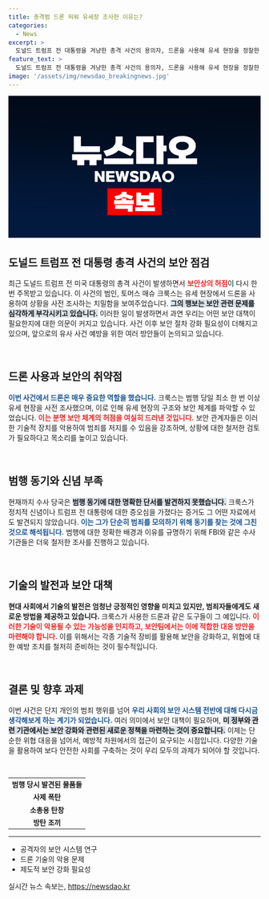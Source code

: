 ```yaml
---
title: 총격범 드론 띄워 유세장 조사한 이유는?
categories:
  - News
excerpt: >
  도널드 트럼프 전 대통령을 겨냥한 총격 사건의 용의자, 드론을 사용해 유세 현장을 정찰한 정황이 포착됐다. 폭발물과 방탄조끼도 발견되며 보안 허점이 도마 위에 올랐다. 최악의 대학살을 기도했을 가능성도 제기되고 있다. 클릭하고 자세한 내용을 확인하세요!
feature_text: >
  도널드 트럼프 전 대통령을 겨냥한 총격 사건의 용의자, 드론을 사용해 유세 현장을 정찰한 정황이 포착됐다. 폭발물과 방탄조끼도 발견되며 보안 허점이 도마 위에 올랐다. 최악의 대학살을 기도했을 가능성도 제기되고 있다. 클릭하고 자세한 내용을 확인하세요!
image: '/assets/img/newsdao_breakingnews.jpg'
---
```


<p><img src="/assets/img/newsdao_breakingnews.jpg" alt="flaretime 속보" /></p>

<h2 data-ke-size="size26">도널드 트럼프 전 대통령 총격 사건의 보안 점검</h2>

<p data-ke-size="size16">최근 도널드 트럼프 전 미국 대통령의 총격 사건이 발생하면서 <b><span style="color: #ee2323;">보안상의 허점</span></b>이 다시 한 번 주목받고 있습니다. 이 사건의 범인, 토머스 매슈 크룩스는 유세 현장에서 드론을 사용하여 상황을 사전 조사하는 치밀함을 보여주었습니다. <b><span style="background-color: #21538527;">그의 행보는 보안 관련 문제를 심각하게 부각시키고 있습니다.</span></b> 이러한 일이 발생하면서 과연 우리는 어떤 보안 대책이 필요한지에 대한 의문이 커지고 있습니다. 사건 이후 보안 절차 강화 필요성이 더해지고 있으며, 앞으로의 유사 사건 예방을 위한 여러 방안들이 논의되고 있습니다.</p>

<p data-ke-size="size16">&nbsp;</p>

<h2 data-ke-size="size26">드론 사용과 보안의 취약점</h2>

<p data-ke-size="size16"><b><span style="color: #1a5490;">이번 사건에서 드론은 매우 중요한 역할을 했습니다.</span></b> 크룩스는 범행 당일 최소 한 번 이상 유세 현장을 사전 조사했으며, 이로 인해 유세 현장의 구조와 보안 체계를 파악할 수 있었습니다. <b><span style="color: #ee2323;">이는 분명 보안 체계의 허점을 여실히 드러낸 것입니다.</span></b> 보안 관계자들은 이러한 기술적 장치를 악용하여 범죄를 저지를 수 있음을 강조하며, 상황에 대한 철저한 검토가 필요하다고 목소리를 높이고 있습니다.</p>

<p data-ke-size="size16">&nbsp;</p>

<h2 data-ke-size="size26">범행 동기와 신념 부족</h2>

<p data-ke-size="size16">현재까지 수사 당국은 <b><span style="background-color: #21538527;">범행 동기에 대한 명확한 단서를 발견하지 못했습니다.</span></b> 크룩스가 정치적 신념이나 트럼프 전 대통령에 대한 증오심을 가졌다는 증거도 그 어떤 자료에서도 발견되지 않았습니다. <b><span style="color: #1a5490;">이는 그가 단순히 범죄를 모의하기 위해 동기를 찾는 것에 그친 것으로 해석됩니다.</span></b> 범행에 대한 정확한 배경과 이유를 규명하기 위해 FBI와 같은 수사 기관들은 더욱 철저한 조사를 진행하고 있습니다.</p>

<p data-ke-size="size16">&nbsp;</p>

<h2 data-ke-size="size26">기술의 발전과 보안 대책</h2>

<p data-ke-size="size16"><b>현대 사회에서 기술의 발전은 엄청난 긍정적인 영향을 미치고 있지만, 범죄자들에게도 새로운 방법을 제공하고 있습니다.</b> 크룩스가 사용한 드론과 같은 도구들이 그 예입니다. <b><span style="color: #ee2323;">이러한 기술이 악용될 수 있는 가능성을 인지하고, 보안팀에서는 이에 적합한 대응 방안을 마련해야 합니다.</span></b> 이를 위해서는 각종 기술적 장비를 활용해 보안을 강화하고, 위협에 대한 예방 조치를 철저히 준비하는 것이 필수적입니다.</p>

<p data-ke-size="size16">&nbsp;</p>

<h2 data-ke-size="size26">결론 및 향후 과제</h2>

<p data-ke-size="size16">이번 사건은 단지 개인의 범죄 행위를 넘어 <b><span style="color: #1a5490;">우리 사회의 보안 시스템 전반에 대해 다시금 생각해보게 하는 계기가 되었습니다.</span></b> 여러 의미에서 보안 대책이 필요하며, <b><span style="background-color: #21538527;">미 정부와 관련 기관에서는 보안 강화와 관련된 새로운 정책을 마련하는 것이 중요합니다.</span></b> 이제는 단순한 위협 대응을 넘어서, 예방적 차원에서의 접근이 요구되는 시점입니다. 다양한 기술을 활용하여 보다 안전한 사회를 구축하는 것이 우리 모두의 과제가 되어야 할 것입니다.</p>

<p data-ke-size="size16">&nbsp;</p>

<table style="width: 100%;">
  <tr>
    <td style="text-align: center; height: 17px;"><b>범행 당시 발견된 물품들</b></td>
  </tr>
  <tr>
    <td style="text-align: center; height: 17px;"><b>사제 폭탄</b></td>
  </tr>
  <tr>
    <td style="text-align: center; height: 17px;"><b>소총용 탄창</b></td>
  </tr>
  <tr>
    <td style="text-align: center; height: 17px;"><b>방탄 조끼</b></td>
  </tr>
</table>

<hr>

<ul>
  <li>공격자의 보안 시스템 연구</li>
  <li>드론 기술의 악용 문제</li>
  <li>제도적 보안 강화 필요성</li>
</ul>
실시간 뉴스 속보는, <a href="https://newsdao.kr" rel="dofollow">https://newsdao.kr</a>


